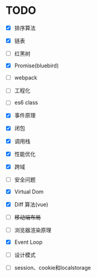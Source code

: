 # TODO

- [x] 排序算法
- [x] 链表
- [ ] 红黑树
- [x] Promise(bluebird)
- [ ] webpack
- [ ] 工程化
- [ ] es6 class
- [x] 事件原理
- [x] 闭包
- [x] 调用栈
- [x] 性能优化
- [x] 跨域
- [ ] 安全问题
- [x] Virtual Dom
- [x] Diff 算法(vue)
- [ ] ~~移动端布局~~
- [ ] 浏览器渲染原理
- [x] Event Loop
- [ ] 设计模式
- [ ] session、cookie和localstorage


